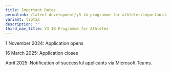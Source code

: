 ```yaml
---
title: Important Dates
permalink: /talent-development/y3-ib-programme-for-athletes/importantdates/
variant: tiptap
description: ""
third_nav_title: Y3 IB Programme for Athletes
---
```

<p>1 November 2024: Application opens</p>
<p>16 March 2025: Application closes</p>
<p>April 2025: Notification of successful applicants via Microsoft Teams.</p>